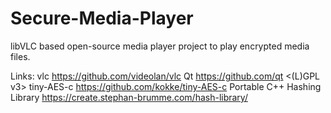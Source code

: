 # Secure-Media-Player
libVLC based open-source media player project to play encrypted media files.

Links:
vlc https://github.com/videolan/vlc <GPL v2>
Qt https://github.com/qt <(L)GPL v3>
tiny-AES-c https://github.com/kokke/tiny-AES-c <The Unlicense>
Portable C++ Hashing Library https://create.stephan-brumme.com/hash-library/ <zlib>

